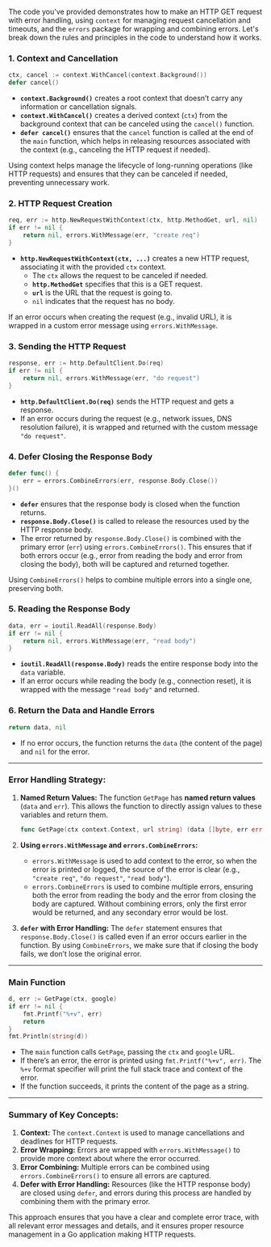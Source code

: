 The code you've provided demonstrates how to make an HTTP GET request with error handling, using `context` for managing request cancellation and timeouts, and the `errors` package for wrapping and combining errors. Let's break down the rules and principles in the code to understand how it works.

### 1. **Context and Cancellation**

```go
ctx, cancel := context.WithCancel(context.Background())
defer cancel()
```

- **`context.Background()`** creates a root context that doesn’t carry any information or cancellation signals.
- **`context.WithCancel()`** creates a derived context (`ctx`) from the background context that can be canceled using the `cancel()` function.
- **`defer cancel()`** ensures that the `cancel` function is called at the end of the `main` function, which helps in releasing resources associated with the context (e.g., canceling the HTTP request if needed).

Using context helps manage the lifecycle of long-running operations (like HTTP requests) and ensures that they can be canceled if needed, preventing unnecessary work.

### 2. **HTTP Request Creation**

```go
req, err := http.NewRequestWithContext(ctx, http.MethodGet, url, nil)
if err != nil {
	return nil, errors.WithMessage(err, "create req")
}
```

- **`http.NewRequestWithContext(ctx, ...)`** creates a new HTTP request, associating it with the provided `ctx` context.
  - The `ctx` allows the request to be canceled if needed.
  - **`http.MethodGet`** specifies that this is a GET request.
  - **`url`** is the URL that the request is going to.
  - `nil` indicates that the request has no body.

If an error occurs when creating the request (e.g., invalid URL), it is wrapped in a custom error message using `errors.WithMessage`.

### 3. **Sending the HTTP Request**

```go
response, err := http.DefaultClient.Do(req)
if err != nil {
	return nil, errors.WithMessage(err, "do request")
}
```

- **`http.DefaultClient.Do(req)`** sends the HTTP request and gets a response.
- If an error occurs during the request (e.g., network issues, DNS resolution failure), it is wrapped and returned with the custom message `"do request"`.

### 4. **Defer Closing the Response Body**

```go
defer func() {
	err = errors.CombineErrors(err, response.Body.Close())
}()
```

- **`defer`** ensures that the response body is closed when the function returns.
- **`response.Body.Close()`** is called to release the resources used by the HTTP response body.
- The error returned by `response.Body.Close()` is combined with the primary error (`err`) using `errors.CombineErrors()`. This ensures that if both errors occur (e.g., error from reading the body and error from closing the body), both will be captured and returned together.

Using `CombineErrors()` helps to combine multiple errors into a single one, preserving both.

### 5. **Reading the Response Body**

```go
data, err = ioutil.ReadAll(response.Body)
if err != nil {
	return nil, errors.WithMessage(err, "read body")
}
```

- **`ioutil.ReadAll(response.Body)`** reads the entire response body into the `data` variable.
- If an error occurs while reading the body (e.g., connection reset), it is wrapped with the message `"read body"` and returned.

### 6. **Return the Data and Handle Errors**

```go
return data, nil
```

- If no error occurs, the function returns the `data` (the content of the page) and `nil` for the error.

---

### **Error Handling Strategy:**
1. **Named Return Values:** The function `GetPage` has **named return values** (`data` and `err`). This allows the function to directly assign values to these variables and return them.
   
   ```go
   func GetPage(ctx context.Context, url string) (data []byte, err error) {
   ```

2. **Using `errors.WithMessage` and `errors.CombineErrors`:**
   - `errors.WithMessage` is used to add context to the error, so when the error is printed or logged, the source of the error is clear (e.g., `"create req"`, `"do request"`, `"read body"`).
   - `errors.CombineErrors` is used to combine multiple errors, ensuring both the error from reading the body and the error from closing the body are captured. Without combining errors, only the first error would be returned, and any secondary error would be lost.

3. **`defer` with Error Handling:** The `defer` statement ensures that `response.Body.Close()` is called even if an error occurs earlier in the function. By using `CombineErrors`, we make sure that if closing the body fails, we don’t lose the original error.

---

### **Main Function**

```go
d, err := GetPage(ctx, google)
if err != nil {
	fmt.Printf("%+v", err)
	return
}
fmt.Println(string(d))
```

- The `main` function calls `GetPage`, passing the `ctx` and `google` URL.
- If there’s an error, the error is printed using `fmt.Printf("%+v", err)`. The `%+v` format specifier will print the full stack trace and context of the error.
- If the function succeeds, it prints the content of the page as a string.

---

### **Summary of Key Concepts:**

1. **Context:** The `context.Context` is used to manage cancellations and deadlines for HTTP requests.
2. **Error Wrapping:** Errors are wrapped with `errors.WithMessage()` to provide more context about where the error occurred.
3. **Error Combining:** Multiple errors can be combined using `errors.CombineErrors()` to ensure all errors are captured.
4. **Defer with Error Handling:** Resources (like the HTTP response body) are closed using `defer`, and errors during this process are handled by combining them with the primary error.

This approach ensures that you have a clear and complete error trace, with all relevant error messages and details, and it ensures proper resource management in a Go application making HTTP requests.